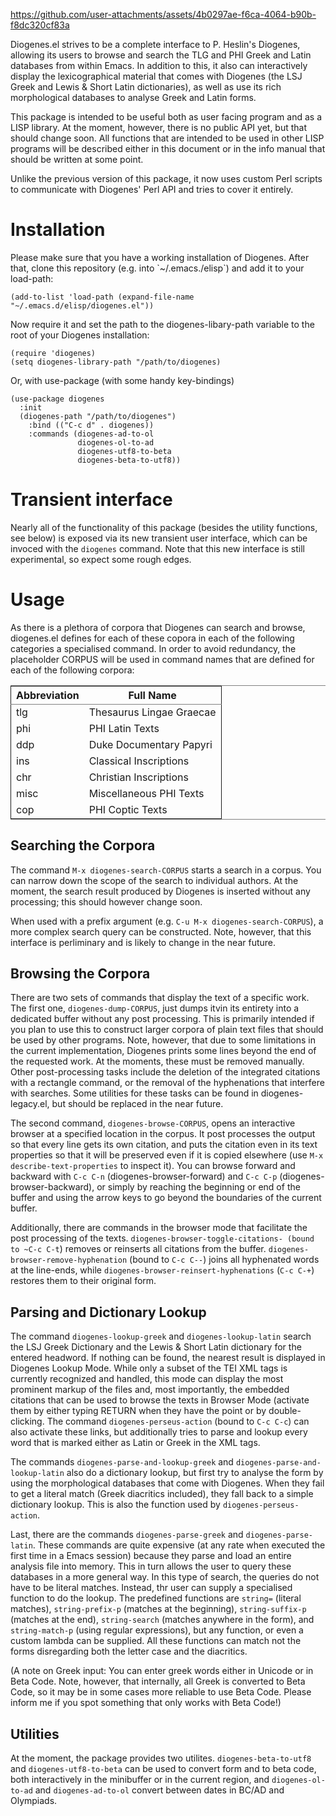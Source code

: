 https://github.com/user-attachments/assets/4b0297ae-f6ca-4064-b90b-f8dc320cf83a

Diogenes.el strives to be a complete interface to P. Heslin's
Diogenes, allowing its users to browse and search the TLG and PHI
Greek and Latin databases from within Emacs. In addition to this, it
also can interactively display the lexicographical material that comes
with Diogenes (the LSJ Greek and Lewis & Short Latin dictionaries), as
well as use its rich morphological databases to analyse Greek and
Latin forms.

This package is intended to be useful both as user facing program and
as a LISP library. At the moment, however, there is no public API yet,
but that should change soon. All functions that are intended to be
used in other LISP programs will be described either in this document
or in the info manual that should be written at some point.

Unlike the previous version of this package, it now uses custom Perl
scripts to communicate with Diogenes' Perl API and tries to cover it
entirely.


# Installation

Please make sure that you have a working installation of Diogenes.
After that, clone this repository (e.g. into \`~/.emacs./elisp\`) and
add it to your load-path:

    (add-to-list 'load-path (expand-file-name "~/.emacs.d/elisp/diogenes.el"))

Now require it and set the path to the diogenes-libary-path variable
to the root of your Diogenes installation:

    (require 'diogenes)
    (setq diogenes-library-path "/path/to/diogenes)

Or, with use-package (with some handy key-bindings)

    (use-package diogenes
      :init
      (diogenes-path "/path/to/diogenes")
        :bind (("C-c d" . diogenes))
        :commands (diogenes-ad-to-ol
                   diogenes-ol-to-ad
                   diogenes-utf8-to-beta
                   diogenes-beta-to-utf8))


# Transient interface

Nearly all of the functionality of this package (besides the utility
functions, see below) is exposed via its new transient user interface,
which can be invoced with the `diogenes` command. Note that this new
interface is still experimental, so expect some rough edges.


# Usage

As there is a plethora of corpora that Diogenes can search and browse,
diogenes.el defines for each of these copora in each of the following
categories a specialised command. In order to avoid redundancy, the
placeholder CORPUS will be used in command names that are defined for
each of the following corpora:

<table border="2" cellspacing="0" cellpadding="6" rules="groups" frame="hsides">


<colgroup>
<col  class="org-left" />

<col  class="org-left" />
</colgroup>
<thead>
<tr>
<th scope="col" class="org-left">Abbreviation</th>
<th scope="col" class="org-left">Full Name</th>
</tr>
</thead>
<tbody>
<tr>
<td class="org-left">tlg</td>
<td class="org-left">Thesaurus Lingae Graecae</td>
</tr>

<tr>
<td class="org-left">phi</td>
<td class="org-left">PHI Latin Texts</td>
</tr>

<tr>
<td class="org-left">ddp</td>
<td class="org-left">Duke Documentary Papyri</td>
</tr>

<tr>
<td class="org-left">ins</td>
<td class="org-left">Classical Inscriptions</td>
</tr>

<tr>
<td class="org-left">chr</td>
<td class="org-left">Christian Inscriptions</td>
</tr>

<tr>
<td class="org-left">misc</td>
<td class="org-left">Miscellaneous PHI Texts</td>
</tr>

<tr>
<td class="org-left">cop</td>
<td class="org-left">PHI Coptic Texts</td>
</tr>
</tbody>
</table>


## Searching the Corpora

The command `M-x diogenes-search-CORPUS` starts a search in a corpus.
You can narrow down the scope of the search to individual authors. At
the moment, the search result produced by Diogenes is inserted without
any processing; this should however change soon.

When used with a prefix argument (e.g. `C-u M-x
diogenes-search-CORPUS`), a more complex search query can be
constructed. Note, however, that this interface is perliminary and is
likely to change in the near future.


## Browsing the Corpora

There are two sets of commands that display the text of a specific
work. The first one, `diogenes-dump-CORPUS`, just dumps itvin its
entirety into a dedicated buffer without any post processing. This is
primarily intended if you plan to use this to construct larger corpora
of plain text files that should be used by other programs. Note,
however, that due to some limitations in the current implementation,
Diogenes prints some lines beyond the end of the requested work. At
the moments, these must be removed manually. Other post-processing
tasks include the deletion of the integrated citations with a
rectangle command, or the removal of the hyphenations that interfere
with searches. Some utilities for these tasks can be found in
diogenes-legacy.el, but should be replaced in the near future.

The second command, `diogenes-browse-CORPUS`, opens an interactive
browser at a specified location in the corpus. It post processes the
output so that every line gets its own citation, and puts the citation
even in its text properties so that it will be preserved even if it is
copied elsewhere (use `M-x describe-text-properties` to inspect it).
You can browse forward and backward with `C-c C-n`
(diogenes-browser-forward) and `C-c C-p` (diogenes-browser-backward),
or simply by reaching the beginning or end of the buffer and using the
arrow keys to go beyond the boundaries of the current buffer. 

Additionally, there are commands in the browser mode that facilitate
the post processing of the texts. `diogenes-browser-toggle-citations-
(bound to ~C-c C-t`) removes or reinserts all citations from the
buffer. `diogenes-browser-remove-hyphenation` (bound to `C-c C--`)
joins all hyphenated words at the line-ends, while
`diogenes-browser-reinsert-hyphenations` (`C-c C-+`) restores them to
their original form.


## Parsing and Dictionary Lookup

The command `diogenes-lookup-greek` and `diogenes-lookup-latin` search the
LSJ Greek Dictionary and the Lewis & Short Latin dictionary for the
entered headword. If nothing can be found, the nearest result is
displayed in Diogenes Lookup Mode. While only a subset of the TEI XML
tags is currently recognized and handled, this mode can display the
most prominent markup of the files and, most importantly, the embedded
citations that can be used to browse the texts in Browser Mode
(activate them by either typing RETURN when they have the point or by
double-clicking. The command `diogenes-perseus-action` (bound to
`C-c C-c`) can also activate these links, but additionally tries to
parse and lookup every word that is marked either as Latin or Greek in
the XML tags.

The commands `diogenes-parse-and-lookup-greek` and
`diogenes-parse-and-lookup-latin` also do a dictionary lookup, but
first try to analyse the form by using the morphological databases
that come with Diogenes. When they fail to get a literal match (Greek
diacritics included), they fall back to a simple dictionary lookup.
This is also the function used by `diogenes-perseus-action`.

Last, there are the commands `diogenes-parse-greek` and
`diogenes-parse-latin`. These commands are quite expensive (at any
rate when executed the first time in a Emacs session) because they
parse and load an entire analysis file into memory. This in turn
allows the user to query these databases in a more general way. In
this type of search, the queries do not have to be literal matches.
Instead, thr user can supply a specialised function to do the lookup.
The predefined functions are `string=` (literal matches),
`string-prefix-p` (matches at the beginning), `string-suffix-p`
(matches at the end), `string-search` (matches anywhere in the form),
and `string-match-p` (using regular expressions), but any function, or
even a custom lambda can be supplied. All these functions can match
not the forms disregarding both the letter case and the diacritics.

(A note on Greek input: You can enter greek words either in Unicode or
in Beta Code. Note, however, that internally, all Greek is converted
to Beta Code, so it may be in some cases more reliable to use Beta
Code. Please inform me if you spot something that only works with Beta
Code!)


## Utilities

At the moment, the package provides two utilites.
`diogenes-beta-to-utf8` and `diogenes-utf8-to-beta` can be used to convert
form and to beta code, both interactively in the minibuffer or in the
current region, and `diogenes-ol-to-ad` and `diogenes-ad-to-ol` convert between 
dates in BC/AD and Olympiads.

